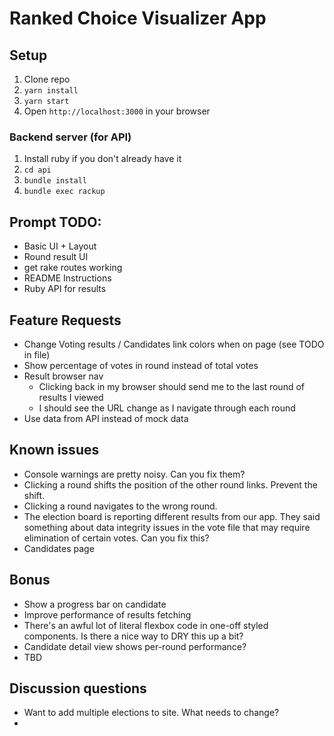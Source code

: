 # Ranked Choice Visualizer App

## Setup

1. Clone repo
2. `yarn install`
3. `yarn start`
4. Open `http://localhost:3000` in your browser

### Backend server (for API)

1. Install ruby if you don't already have it
1. `cd api`
1. `bundle install`
1. `bundle exec rackup`

## Prompt TODO:

- Basic UI + Layout
- Round result UI
- get rake routes working
- README Instructions
- Ruby API for results

## Feature Requests

- Change Voting results / Candidates link colors when on page (see TODO in file)
- Show percentage of votes in round instead of total votes
- Result browser nav
  - Clicking back in my browser should send me to the last round of results I viewed
  - I should see the URL change as I navigate through each round
- Use data from API instead of mock data

## Known issues

- Console warnings are pretty noisy. Can you fix them?
- Clicking a round shifts the position of the other round links. Prevent the shift.
- Clicking a round navigates to the wrong round.
- The election board is reporting different results from our app. They said something about data integrity issues in the vote file that may require elimination of certain votes. Can you fix this?
- Candidates page

## Bonus

- Show a progress bar on candidate
- Improve performance of results fetching
- There's an awful lot of literal flexbox code in one-off styled components. Is there a nice way to DRY this up a bit?
- Candidate detail view shows per-round performance?
- TBD

## Discussion questions

- Want to add multiple elections to site. What needs to change?
- 

